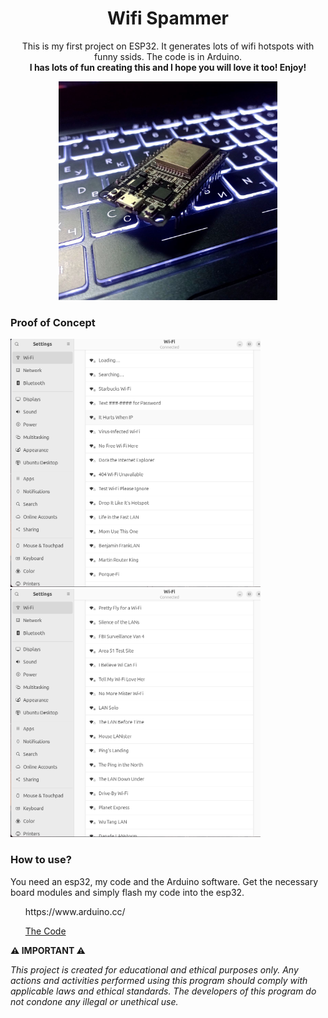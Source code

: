 <div align="center">
<h1>Wifi Spammer</h1>
<p>This is my first project on ESP32. It generates lots of wifi hotspots with funny ssids. The code is in Arduino. <br> <b>I has lots of fun creating this and I hope you will love it too! Enjoy!</b></p>

 <img src="https://github.com/L01010000/esp32-WifiSpammer/blob/main/photo.jpg" width="350px" />
 </div>
<h3>Proof of Concept</h3>
<img src="https://github.com/L01010000/esp32-WifiSpammer/blob/main/poc2.png" width="400px" />
<img src="https://github.com/L01010000/esp32-WifiSpammer/blob/main/poc1.png" width="400px" />
<h3>How to use?</h3>
<p>You need an esp32, my code and the Arduino software. Get the necessary board modules and simply flash my code into the esp32.</p>
<ul>https://www.arduino.cc/</ul>
<ul><a href="https://github.com/L01010000/esp32-WifiSpammer/blob/main/wifi_spam.ino">The Code</a></ul>

**⚠️ IMPORTANT ⚠️**

<p><i>This project is created for educational and ethical purposes only. Any actions and activities performed using this program should comply with applicable laws and ethical standards. The developers of this program do not condone any illegal or unethical use.</i></p>

